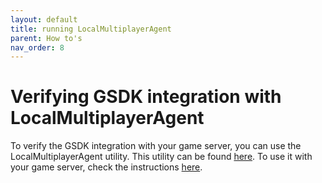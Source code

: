 ```yaml
---
layout: default
title: running LocalMultiplayerAgent
parent: How to's
nav_order: 8
---
```


# Verifying GSDK integration with LocalMultiplayerAgent

To verify the GSDK integration with your game server, you can use the LocalMultiplayerAgent utility. This utility can be found [here](https://github.com/PlayFab/MpsAgent). To use it with your game server, check the instructions [here](https://docs.microsoft.com/en-us/gaming/playfab/features/multiplayer/servers/locally-debugging-game-servers-and-integration-with-playfab#using-localmultiplayeragent-with-linux-containers).